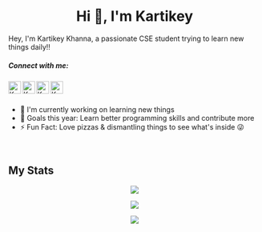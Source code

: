 <h1 align="center">Hi 👋, I'm Kartikey</h1>

Hey, I'm Kartikey Khanna, a passionate CSE student trying to learn new things daily!!

<h5>Connect with me:</h5>
<a href="https://discord.gg/RUR2fyE"><img align="left" alt="Kartikey's Discord" width="25px" src="https://simpleicons.org/icons/discord.svg"/></a>

<a href="https://www.instagram.com/ig_ksquare/"><img align="left" alt="Kartikey's Instagram" width="25px" src="https://simpleicons.org/icons/instagram.svg"/></a>

<a href="https://twitter.com/itsksquare19"><img align="left" alt="Kartikey's Twitter" width="25px" src="https://simpleicons.org/icons/twitter.svg"/></a>

<a href="https://www.linkedin.com/in/kartikeykhanna/"><img align="left" alt="Kartikey's LinkedIn" width="25px" src="https://simpleicons.org/icons/linkedin.svg"/></a>

<br>
<br>

- 🔭 I'm currently working on learning new things
- 🥅 Goals this year: Learn better programming skills and contribute more
- ⚡ Fun Fact: Love pizzas & dismantling things to see what's inside 😜

<br>
<h2>My Stats</h2>

<p align="center">
    <img src="https://github-readme-stats.vercel.app/api?username=itsksquare&count_private=true&show_icons=true&theme=dark&title_color=0055ff&bg_color=000000">
<p/>

<p align="center">
    <img src="https://github-readme-stats.vercel.app/api/top-langs/?username=itsksquare&langs_count=8&theme=dark&title_color=0055ff&bg_color=000000">
<p/>

<p align = "center">
    <img src = "https://github-readme-streak-stats.herokuapp.com/?user=itsksquare&line_height=40&theme=dark&background=000000&ring=0055ff&fire=ff0000&currStreakLabel=0055ff">
</p>
